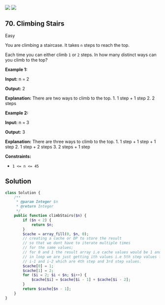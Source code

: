 [![](https://img.shields.io/github/stars/javadev/LeetCode-in-All?label=Stars&style=flat-square)](https://github.com/javadev/LeetCode-in-All)
[![](https://img.shields.io/github/forks/javadev/LeetCode-in-All?label=Fork%20me%20on%20GitHub%20&style=flat-square)](https://github.com/javadev/LeetCode-in-All/fork)

## 70\. Climbing Stairs

Easy

You are climbing a staircase. It takes `n` steps to reach the top.

Each time you can either climb `1` or `2` steps. In how many distinct ways can you climb to the top?

**Example 1:**

**Input:** n = 2

**Output:** 2

**Explanation:** There are two ways to climb to the top. 1. 1 step + 1 step 2. 2 steps 

**Example 2:**

**Input:** n = 3

**Output:** 3

**Explanation:** There are three ways to climb to the top. 1. 1 step + 1 step + 1 step 2. 1 step + 2 steps 3. 2 steps + 1 step 

**Constraints:**

*   `1 <= n <= 45`

## Solution

```php
class Solution {
    /**
     * @param Integer $n
     * @return Integer
     */
    public function climbStairs($n) {
        if ($n < 2) {
            return $n;
        }
        $cache = array_fill(0, $n, 0);
        // creating a cache or DP to store the result
        // so that we dont have to iterate multiple times
        // for the same values;
        // for 0 and 1 the result array i.e cache values would be 1 and 2
        // in loop we are just getting ith values i.e 5th step values from
        // i-1 and i-2 which are 4th step and 3rd step values.
        $cache[0] = 1;
        $cache[1] = 2;
        for ($i = 2; $i < $n; $i++) {
            $cache[$i] = $cache[$i - 1] + $cache[$i - 2];
        }
        return $cache[$n - 1];
    }
}
```